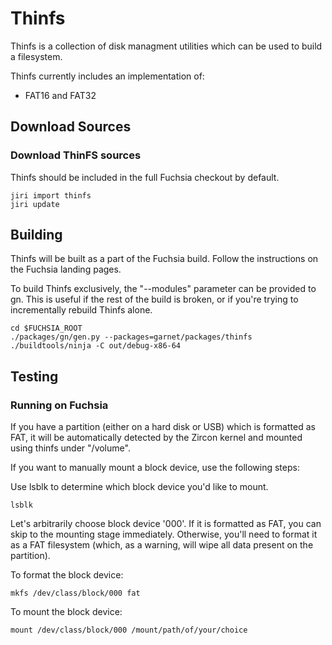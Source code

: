 # Thinfs

Thinfs is a collection of disk managment utilities which can be used to build a
filesystem.

Thinfs currently includes an implementation of:
 * FAT16 and FAT32

## Download Sources ##

### Download ThinFS sources ###

Thinfs should be included in the full Fuchsia checkout by default.

```shell
jiri import thinfs
jiri update
```

## Building ##

Thinfs will be built as a part of the Fuchsia build. Follow the instructions
on the Fuchsia landing pages.

To build Thinfs exclusively, the "--modules" parameter can be provided to gn.
This is useful if the rest of the build is broken, or if you're trying to
incrementally rebuild Thinfs alone.

```shell
cd $FUCHSIA_ROOT
./packages/gn/gen.py --packages=garnet/packages/thinfs
./buildtools/ninja -C out/debug-x86-64
```

## Testing ##

### Running on Fuchsia ###

If you have a partition (either on a hard disk or USB) which is formatted as
FAT, it will be automatically detected by the Zircon kernel and mounted using
thinfs under "/volume".

If you want to manually mount a block device, use the following steps:

Use lsblk to determine which block device you'd like to mount.
```shell
lsblk
```

Let's arbitrarily choose block device '000'. If it is formatted as FAT, you can
skip to the mounting stage immediately. Otherwise, you'll need to format it as a
FAT filesystem (which, as a warning, will wipe all data present on the
partition).

To format the block device:
```shell
mkfs /dev/class/block/000 fat
```

To mount the block device:
```shell
mount /dev/class/block/000 /mount/path/of/your/choice
```
